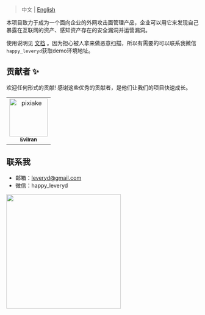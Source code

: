 <blockquote>
<p dir="auto">中文 | <a href="README_ENG.md">English</a></p>
</blockquote>

本项目致力于成为一个面向企业的外网攻击面管理产品，企业可以用它来发现自己暴露在互联网的资产、感知资产存在的安全漏洞并运营漏洞。

使用说明见 [文档](https://leveryd-asm.github.io/asm-document/#/) 。因为担心被人拿来做恶意扫描，所以有需要的可以联系我微信`happy_leveryd`获取demo环境地址。

## 贡献者 ✨

欢迎任何形式的贡献! 感谢这些优秀的贡献者，是他们让我们的项目快速成长。

<!-- ALL-CONTRIBUTORS-LIST:START - Do not remove or modify this section -->
<!-- prettier-ignore-start -->
<!-- markdownlint-disable -->
<table>
  <tbody>
    <tr>
      <td align="center"><a href="https://github.com/Evilran"><img src="https://avatars.githubusercontent.com/u/8848173?v=4?s=100" width="100px;" alt="pixiake"/><br /><sub><b>Evilran</b></sub></a><br /></td>
    </tr>

  </tbody>
</table>

<!-- markdownlint-restore -->
<!-- prettier-ignore-end -->

<!-- ALL-CONTRIBUTORS-LIST:END -->

## 联系我
* 邮箱：leveryd@gmail.com
* 微信：happy_leveryd

<img src="https://user-images.githubusercontent.com/1846319/225580323-ddf9cb87-5e0a-46d6-a964-ecbdc87ae92e.png" width="300" style="max-width: 100%;">

